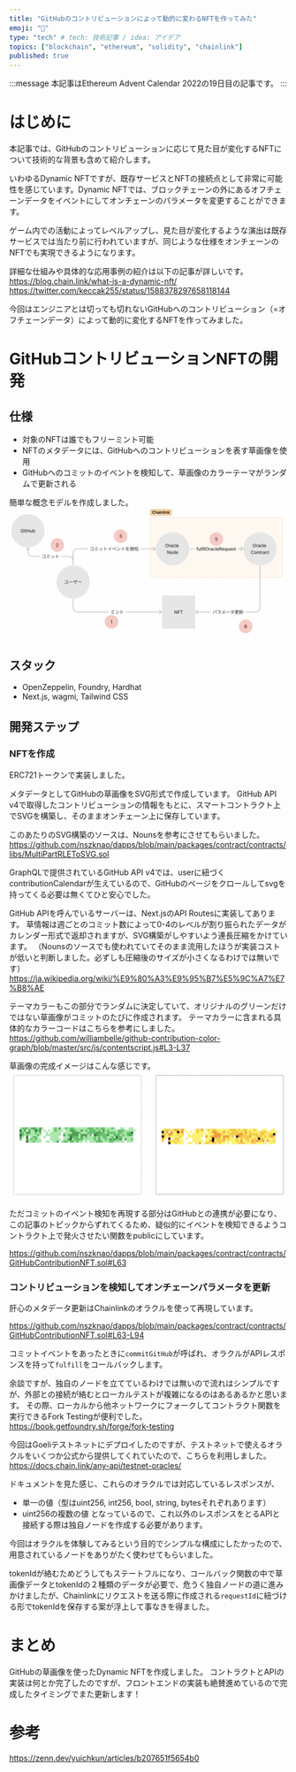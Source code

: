 ```yaml
---
title: "GitHubのコントリビューションによって動的に変わるNFTを作ってみた"
emoji: "👘"
type: "tech" # tech: 技術記事 / idea: アイデア
topics: ["blockchain", "ethereum", "solidity", "chainlink"]
published: true
---
```


:::message
本記事はEthereum Advent Calendar 2022の19日目の記事です。
:::

# はじめに
本記事では、GitHubのコントリビューションに応じて見た目が変化するNFTについて技術的な背景も含めて紹介します。

いわゆるDynamic NFTですが、既存サービスとNFTの接続点として非常に可能性を感じています。Dynamic NFTでは、ブロックチェーンの外にあるオフチェーンデータをイベントにしてオンチェーンのパラメータを変更することができます。

ゲーム内での活動によってレベルアップし、見た目が変化するような演出は既存サービスでは当たり前に行われていますが、同じような仕様をオンチェーンのNFTでも実現できるようになります。

詳細な仕組みや具体的な応用事例の紹介は以下の記事が詳しいです。
https://blog.chain.link/what-is-a-dynamic-nft/
https://twitter.com/keccak255/status/1588378297658118144

今回はエンジニアとは切っても切れないGitHubへのコントリビューション（=オフチェーンデータ）によって動的に変化するNFTを作ってみました。

# GitHubコントリビューションNFTの開発

## 仕様
- 対象のNFTは誰でもフリーミント可能
- NFTのメタデータには、GitHubへのコントリビューションを表す草画像を使用
- GitHubへのコミットのイベントを検知して、草画像のカラーテーマがランダムで更新される

簡単な概念モデルを作成しました。
![概念モデル](/images/459d3937-fd8c-41da-b953-d8bf71124923.png)

## スタック
- OpenZeppelin, Foundry, Hardhat
- Next.js, wagmi, Tailwind CSS

## 開発ステップ
### NFTを作成
ERC721トークンで実装しました。

メタデータとしてGitHubの草画像をSVG形式で作成しています。
GitHub API v4で取得したコントリビューションの情報をもとに、スマートコントラクト上でSVGを構築し、そのままオンチェーン上に保存しています。

このあたりのSVG構築のソースは、Nounsを参考にさせてもらいました。
https://github.com/nszknao/dapps/blob/main/packages/contract/contracts/libs/MultiPartRLEToSVG.sol

GraphQLで提供されているGitHub API v4では、userに紐づくcontributionCalendarが生えているので、GitHubのページをクロールしてsvgを持ってくる必要は無くてひと安心でした。

GitHub APIを呼んでいるサーバーは、Next.jsのAPI Routesに実装してあります。
草情報は週ごとのコミット数によって0-4のレベルが割り振られたデータがカレンダー形式で返却されますが、SVG構築がしやすいよう連長圧縮をかけています。
（Nounsのソースでも使われていてそのまま流用したほうが実装コストが低いと判断しました。必ずしも圧縮後のサイズが小さくなるわけでは無いです）
https://ja.wikipedia.org/wiki/%E9%80%A3%E9%95%B7%E5%9C%A7%E7%B8%AE

テーマカラーもこの部分でランダムに決定していて、オリジナルのグリーンだけではない草画像がコミットのたびに作成されます。
テーマカラーに含まれる具体的なカラーコードはこちらを参考にしました。
https://github.com/williambelle/github-contribution-color-graph/blob/master/src/js/contentscript.js#L3-L37

草画像の完成イメージはこんな感じです。
![GitHub草画像](/images/0db985da-3755-4965-8bdc-eb85003f0383.png)

ただコミットのイベント検知を再現する部分はGitHubとの連携が必要になり、この記事のトピックからずれてくるため、疑似的にイベントを検知できるようコントラクト上で発火させたい関数をpublicにしています。

https://github.com/nszknao/dapps/blob/main/packages/contract/contracts/GitHubContributionNFT.sol#L63

### コントリビューションを検知してオンチェーンパラメータを更新
肝心のメタデータ更新はChainlinkのオラクルを使って再現しています。

https://github.com/nszknao/dapps/blob/main/packages/contract/contracts/GitHubContributionNFT.sol#L63-L94

コミットイベントをあったときに`commitGitHub`が呼ばれ、オラクルがAPIレスポンスを持って`fulfill`をコールバックします。

余談ですが、独自のノードを立てているわけでは無いので流れはシンプルですが、外部との接続が絡むとローカルテストが複雑になるのはあるあるかと思います。
その際、ローカルから他ネットワークにフォークしてコントラクト関数を実行できるFork Testingが便利でした。
https://book.getfoundry.sh/forge/fork-testing

今回はGoeliテストネットにデプロイしたのですが、テストネットで使えるオラクルをいくつか公式から提供してくれていたので、こちらを利用しました。
https://docs.chain.link/any-api/testnet-oracles/

ドキュメントを見た感じ、これらのオラクルでは対応しているレスポンスが、
- 単一の値（型はuint256, int256, bool, string, bytesそれぞれあります）
- uint256の複数の値
となっているので、これ以外のレスポンスをとるAPIと接続する際は独自ノードを作成する必要があります。

今回はオラクルを体験してみるという目的でシンプルな構成にしたかったので、用意されているノードをありがたく使わせてもらいました。

tokenIdが絡むためどうしてもステートフルになり、コールバック関数の中で草画像データとtokenIdの２種類のデータが必要で、危うく独自ノードの道に進みかけましたが、Chainlinkにリクエストを送る際に作成される`requestId`に紐づける形でtokenIdを保存する案が浮上して事なきを得ました。

# まとめ
GitHubの草画像を使ったDynamic NFTを作成しました。
コントラクトとAPIの実装は何とか完了したのですが、フロントエンドの実装も絶賛進めているので完成したタイミングでまた更新します！

# 参考
https://zenn.dev/yuichkun/articles/b207651f5654b0
